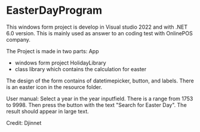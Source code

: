 # EasterDayProgram
This windows form project is develop in Visual studio 2022 and with .NET 6.0 version.
This is mainly used as answer to an coding test with OnlinePOS company.

The Project is made in two parts:
App
- windows form project
HolidayLibrary
- class library which contains the calculation for easter

The design of the form contains of datetimepicker, button, and labels. 
There is an easter icon in the resource folder.

User manual:
Select a year in the year inputfield. There is a range from 1753 to 9998.
Then press the button with the text "Search for Easter Day".
The result should appear in large text.

Credit: Djinnet
